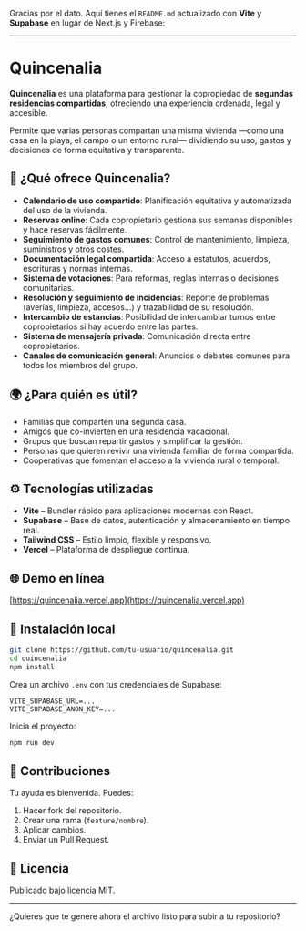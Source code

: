 Gracias por el dato. Aquí tienes el `README.md` actualizado con **Vite** y **Supabase** en lugar de Next.js y Firebase:

---

# Quincenalia

**Quincenalia** es una plataforma para gestionar la copropiedad de **segundas residencias compartidas**, ofreciendo una experiencia ordenada, legal y accesible.

Permite que varias personas compartan una misma vivienda —como una casa en la playa, el campo o un entorno rural— dividiendo su uso, gastos y decisiones de forma equitativa y transparente.

## 🏡 ¿Qué ofrece Quincenalia?

* **Calendario de uso compartido**: Planificación equitativa y automatizada del uso de la vivienda.
* **Reservas online**: Cada copropietario gestiona sus semanas disponibles y hace reservas fácilmente.
* **Seguimiento de gastos comunes**: Control de mantenimiento, limpieza, suministros y otros costes.
* **Documentación legal compartida**: Acceso a estatutos, acuerdos, escrituras y normas internas.
* **Sistema de votaciones**: Para reformas, reglas internas o decisiones comunitarias.
* **Resolución y seguimiento de incidencias**: Reporte de problemas (averías, limpieza, accesos...) y trazabilidad de su resolución.
* **Intercambio de estancias**: Posibilidad de intercambiar turnos entre copropietarios si hay acuerdo entre las partes.
* **Sistema de mensajería privada**: Comunicación directa entre copropietarios.
* **Canales de comunicación general**: Anuncios o debates comunes para todos los miembros del grupo.

## 🌍 ¿Para quién es útil?

* Familias que comparten una segunda casa.
* Amigos que co-invierten en una residencia vacacional.
* Grupos que buscan repartir gastos y simplificar la gestión.
* Personas que quieren revivir una vivienda familiar de forma compartida.
* Cooperativas que fomentan el acceso a la vivienda rural o temporal.

## ⚙️ Tecnologías utilizadas

* **Vite** – Bundler rápido para aplicaciones modernas con React.
* **Supabase** – Base de datos, autenticación y almacenamiento en tiempo real.
* **Tailwind CSS** – Estilo limpio, flexible y responsivo.
* **Vercel** – Plataforma de despliegue continua.

## 🌐 Demo en línea

[https://quincenalia.vercel.app](https://quincenalia.vercel.app)

## 🚀 Instalación local

```bash
git clone https://github.com/tu-usuario/quincenalia.git
cd quincenalia
npm install
```

Crea un archivo `.env` con tus credenciales de Supabase:

```env
VITE_SUPABASE_URL=...
VITE_SUPABASE_ANON_KEY=...
```

Inicia el proyecto:

```bash
npm run dev
```

## 🤝 Contribuciones

Tu ayuda es bienvenida. Puedes:

1. Hacer fork del repositorio.
2. Crear una rama (`feature/nombre`).
3. Aplicar cambios.
4. Enviar un Pull Request.

## 📄 Licencia

Publicado bajo licencia MIT.

---

¿Quieres que te genere ahora el archivo listo para subir a tu repositorio?

